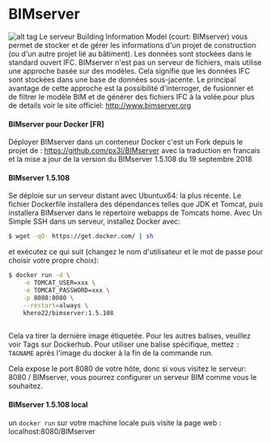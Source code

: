 # BIMserver
![alt tag](http://bimserver.org/images/logo.gif)
Le serveur Building Information Model (court: BIMserver) vous permet de stocker et de gérer les informations d'un projet de construction (ou d'un autre projet lié au bâtiment). Les données sont stockées dans le standard ouvert IFC. BIMserver n'est pas un serveur de fichiers, mais utilise une approche basée sur des modèles. Cela signifie que les données IFC sont stockées dans une base de données sous-jacente. Le principal avantage de cette approche est la possibilité d'interroger, de fusionner et de filtrer le modèle BIM et de générer des fichiers IFC à la volée.pour plus de details voir le site officiel: http://www.bimserver.org

#### BIMserver pour Docker [FR]
Déployer BIMserver dans un conteneur Docker 
c'est un Fork depuis le projet de : https://github.com/px3l/BIMserver
avec la traduction en francais et la mise a jour de la version du BIMserver 1.5.108 du 19 septembre 2018

#### BIMserver 1.5.108

Se déploie sur un serveur distant avec Ubuntux64: la plus récente. Le fichier Dockerfile installera des dépendances telles que JDK et Tomcat, puis installera BIMserver dans le répertoire webapps de Tomcats home. Avec Un Simple SSH dans un serveur, installez Docker avec:

```bash
$ wget -qO- https://get.docker.com/ | sh
```

et exécutez ce qui suit (changez le nom d'utilisateur et le mot de passe pour choisir votre propre choix):

```bash
$ docker run -d \
	-e TOMCAT_USER=xxx \
	-e TOMCAT_PASSWORD=xxx \
	-p 8080:8080 \
	--restart=always \
	khero22/bimserver:1.5.108
	
```

Cela va tirer la dernière image étiquetée. Pour les autres balises, veuillez voir Tags sur Dockerhub. Pour utiliser une balise spécifique, mettez `: TAGNAME` après l'image du docker à la fin de la commande run.

Cela expose le port 8080 de votre hôte, donc si vous visitez le serveur: 8080 / BIMserver, vous pourrez configurer un serveur BIM comme vous le souhaitez.

#### BIMserver 1.5.108 local

un `docker run` sur votre machine locale puis visite la page web :  localhost:8080/BIMserver

